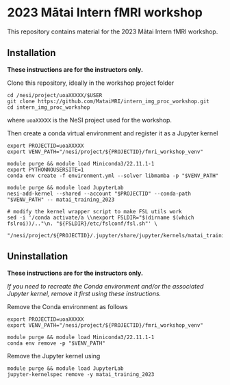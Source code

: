 # 2023 Mātai Intern fMRI workshop

This repository contains material for the 2023 Mātai Intern fMRI workshop.


## Installation

**These instructions are for the instructors only.**

Clone this repository, ideally in the workshop project folder

```
cd /nesi/project/uoaXXXXX/$USER
git clone https://github.com/MataiMRI/intern_img_proc_workshop.git
cd intern_img_proc_workshop
```

where `uoaXXXXX` is the NeSI project used for the workshop.

Then create a conda virtual environment and register it as a Jupyter kernel

```
export PROJECTID=uoaXXXXX
export VENV_PATH="/nesi/project/${PROJECTID}/fmri_workshop_venv"

module purge && module load Miniconda3/22.11.1-1
export PYTHONNOUSERSITE=1
conda env create -f environment.yml --solver libmamba -p "$VENV_PATH"

module purge && module load JupyterLab
nesi-add-kernel --shared --account "$PROJECTID" --conda-path "$VENV_PATH" -- matai_training_2023

# modify the kernel wrapper script to make FSL utils work
sed -i '/conda activate/a \\nexport FSLDIR="$(dirname $(which fslroi))/.."\n. "${FSLDIR}/etc/fslconf/fsl.sh"' \
    "/nesi/project/${PROJECTID}/.jupyter/share/jupyter/kernels/matai_training_2023/wrapper.bash"
```


## Uninstallation

**These instructions are for the instructors only.**

*If you need to recreate the Conda environment and/or the associated Jupyter kernel, remove it first using these instructions.*

Remove the Conda environment as follows

```
export PROJECTID=uoaXXXXX
export VENV_PATH="/nesi/project/${PROJECTID}/fmri_workshop_venv"

module purge && module load Miniconda3/22.11.1-1
conda env remove -p "$VENV_PATH"
```

Remove the Jupyter kernel using

```
module purge && module load JupyterLab
jupyter-kernelspec remove -y matai_training_2023
```
